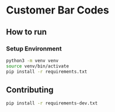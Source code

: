 # Customer Bar Codes

## How to run

### Setup Environment

```sh
python3 -m venv venv
source venv/bin/activate
pip install -r requirements.txt
```

## Contributing

```sh
pip install -r requirements-dev.txt
```
